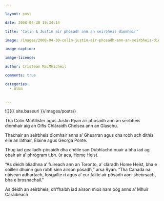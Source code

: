 ```yaml
---

layout: post

date: 2008-04-30 19:34:14

title: 'Colin & Justin air phòsadh ann an seirbheis dìomhair'

image: /images/2008-04-30-colin-justin-air-phosadh-ann-an-seirbheis-diomhair.webp

image-caption:

image-licence:

author: Crìstean MacMhìcheil

comments: true

categories:
  - Alba
  

---
```


![]({{ site.baseurl }}/images/posts/)

Tha Colin McAllister agus Justin Ryan air phòsadh ann an seirbheis dìomhair aig an Oifis Chlàraidh Chelsea ann an Glaschu.

<!--more-->

Thachair an seirbheis dìomhair anns a&#8217; Ghearran agus cha robh ach dithis eile an làthair, Elaine agus Georga Ponte.

Thug iad gealladh-pòsaidh dha chèile san Dùbhlachd nuair a bha iad ag obair air a&#8217; phrògram t.bh. ùr aca, Home Heist.

&#8220;As dèidh bliadhna a&#8217; fuireach ann an Toronto, a&#8217; clàradh Home Heist, bha e soilleir dhuinn gun robh sinn airson pòsadh,&#8221; arsa Ryan. &#8220;Tha Canada na nàisean adhartach, fosgailte ri agus a&#8217; cur fàilte air pòsadh aon-sheòrsach, bha e brosnachail.&#8221;

As dèidh an seirbheis, dh&#8217;fhalbh iad airson mìos nam pòg anns a&#8217; Mhuir Caraibeach

